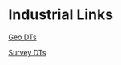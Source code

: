 # Industrial Links
<!-- Industrial contracts -->

[Geo DTs](https://www.aamgroup.com/)

[Survey DTs](https://www.fugro.com/)

